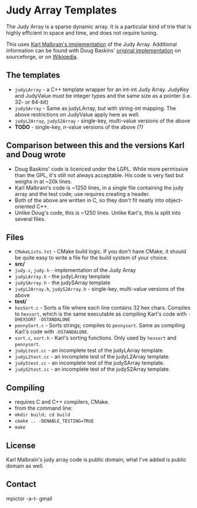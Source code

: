 # Judy Array Templates
The Judy Array is a sparse dynamic array. It is a particular kind of trie that is highly efficient in space and time, and does not require tuning.

This uses [Karl Malbrain's implementation](http://code.google.com/p/judyarray/) of the Judy Array. Additional information can be found with Doug Baskins' [original implementation](http://judy.sourceforge.net/) on sourceforge, or on [Wikipedia](http://en.wikipedia.org/wiki/Judy_array).
## The templates
* `judyLArray` - a C++ template wrapper for an int-int Judy Array. JudyKey and JudyValue must be integer types and the same size as a pointer (i.e. 32- or 64-bit)
* `judySArray` - Same as judyLArray, but with string-int mapping. The above restrictions on JudyValue apply here as well.
* `judyL2Array`, `judyS2Array` - single-key, multi-value versions of the above
* **TODO** - single-key, n-value versions of the above *(?)*

## Comparison between this and the versions Karl and Doug wrote
* Doug Baskins' code is licenced under the LGPL. While more permissive than the GPL, it's still not always acceptable. His code is very fast but weighs in at ~20k lines.
* Karl Malbrain's code is ~1250 lines, in a single file containing the judy array and the test code; use requires creating a header.
* Both of the above are written in C, so they don't fit neatly into object-oriented C++.
* Unlike Doug's code, this is ~1250 lines. Unlike Karl's, this is split into several files.

## Files
* `CMakeLists.txt` - CMake build logic. If you don't have CMake, it should be quite easy to write a file for the build system of your choice.
* **src/**
 * `judy.c`, `judy.h` - implementation of the Judy Array
 * `judyLArray.h` - the judyLArray template
 * `judySArray.h` - the judySArray template
 * `judyL2Array.h`, `judyS2Array.h` - single-key, multi-value versions of the above
* **test/**
 * `hexSort.c` - Sorts a file where each line contains 32 hex chars. Compiles to `hexsort`, which is the same executable as compiling Karl's code with `-DHEXSORT -DSTANDALONE`
 * `pennySort.c` - Sorts strings; compiles to `pennysort`. Same as compiling Karl's code with `-DSTANDALONE`.
 * `sort.c`, `sort.h` - Karl's sorting functions. Only used by `hexsort` and `pennysort`.
 * `judyLtest.cc` - an incomplete test of the judyLArray template.
 * `judyL2test.cc` - an incomplete test of the judyL2Array template.
 * `judyStest.cc` - an incomplete test of the judySArray template.
 * `judyS2test.cc` - an incomplete test of the judyS2Array template.


## Compiling
* requires C and C++ compilers, CMake.
* from the command line:
 *  `mkdir build; cd build`
 *  `cmake .. -DENABLE_TESTING=TRUE`
 *  `make`

## License

Karl Malbrain's judy array code is public domain; what I've added is public domain as well.

## Contact
mpictor -a-t- gmail
